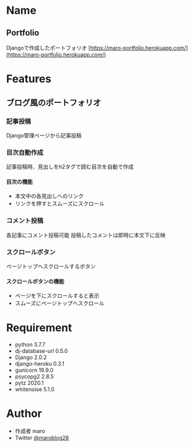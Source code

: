 # Name

## Portfolio
Djangoで作成したポートフォリオ
[https://maro-portfolio.herokuapp.com/](https://maro-portfolio.herokuapp.com/)

# Features

## ブログ風のポートフォリオ

### 記事投稿
Django管理ページから記事投稿

### 目次自動作成
記事投稿時、見出しをh2タグで囲む目次を自動で作成

#### 目次の機能
* 本文中の各見出しへのリンク
* リンクを押すとスムーズにスクロール

### コメント投稿
各記事にコメント投稿可能
投稿したコメントは即時に本文下に反映

### スクロールボタン
ページトップヘスクロールするボタン

#### スクロールボタンの機能
* ページを下にスクロールすると表示
* スムーズにページトップヘスクロール

# Requirement

* python          3.7.7
* dj-database-url 0.5.0
* Django          2.0.2
* django-heroku   0.3.1
* gunicorn        19.9.0
* psycopg2        2.8.5
* pytz            2020.1
* whitenoise      5.1.0

# Author

* 作成者    maro
* Twitter   [@maroblog28](https://twitter.com/maroblog28)
